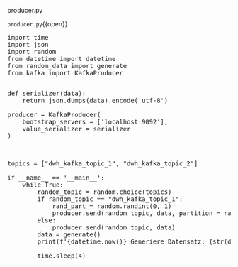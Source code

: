 producer.py

`producer.py`{{open}}

<pre class="file" data-filename="producer.py" data-target="replace">
import time
import json
import random
from datetime import datetime
from random_data import generate
from kafka import KafkaProducer
</pre>

<pre class="file" data-filename="producer.py" data-target="append">

def serializer(data):
    return json.dumps(data).encode('utf-8')

producer = KafkaProducer(
    bootstrap_servers = ['localhost:9092'],
    value_serializer = serializer
)    

</pre>

<pre class="file" data-filename="producer.py" data-target="append">

topics = ["dwh_kafka_topic_1", "dwh_kafka_topic_2"]

if __name__ == '__main__':
    while True:
        random_topic = random.choice(topics)
        if random_topic == "dwh_kafka_topic_1":
            rand_part = random.randint(0, 1)
            producer.send(random_topic, data, partition = rand_part)
        else:
            producer.send(random_topic, data)
        data = generate()
        print(f'{datetime.now()} Generiere Datensatz: {str(data)}')

        time.sleep(4)      

</pre>